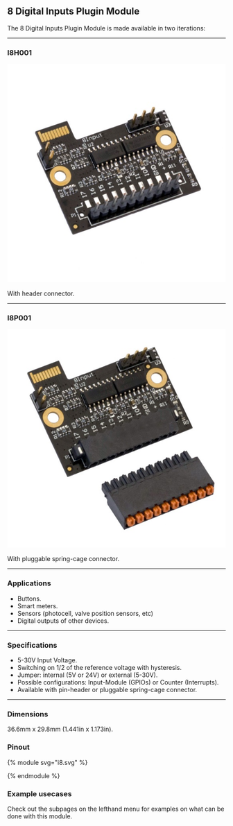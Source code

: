 ## 8 Digital Inputs Plugin Module


The 8 Digital Inputs Plugin Module is made available in two iterations:

---

### I8H001

![alt text](/images/8_Digital_Inputs/I8H001.png "8 Digital Inputs module with header connector")

With header connector.

---

### I8P001

![alt text](/images/8_Digital_Inputs/I8P001.png "8 Digital Inputs module with pluggable spring-cage connector")

With pluggable spring-cage connector.

---


### Applications

* Buttons.
* Smart meters.
* Sensors (photocell, valve position sensors, etc)
* Digital outputs of other devices.

---


### Specifications

* 5-30V Input Voltage.
* Switching on 1/2 of the reference voltage with hysteresis.
* Jumper: internal (5V or 24V) or external (5-30V).
* Possible configurations: Input-Module (GPIOs) or Counter (Interrupts).
* Available with pin-header or pluggable spring-cage connector.

---


### Dimensions

36.6mm x 29.8mm (1.441in x 1.173in).


### Pinout

{% module svg="i8.svg" %}
<script>
var pin_default_desc = 'Input Pins '
var pins = {
    "1": {title: 'Power (+)', direction: {default: 'in', v5: 'out', v24: 'out'}, description: {
        default: 'The maximum input voltage is set by the voltage you supply to this pin. In this jumper configuration, you need to supply bewtween 5 and 30V to this pin.',
        v5: 'In this jumper configuration, the internal 5V rail is used as a reference. <div class="alert alert-danger hints-alert">Do not connect this pin to a power source when using this jumper configuration, magic smoke could escape!</div>',
        v24: 'In this jumper configuration, the internal 24V rail is used a a reference. <div class="alert alert-info hints-alert">You need a Pilot Mainboard with internal 24V supply. The default version does not support this.</div>'
    }},
    "2": {title: 'GND (-)', direction: '', description: {
        default: 'Ground Pin. Connect this pin to the ground pin of your system.'
    }},
    "3": {title:  'Input 1', direction: { default: 'in' }, description: {default:  pin_default_desc} },
    "4": {title:  'Input 2', direction: { default: 'in' }, description: {default:  pin_default_desc} },
    "5": {title:  'Input 3', direction: { default: 'in' }, description: {default:  pin_default_desc} },
    "6": {title:  'Input 4', direction: { default: 'in' }, description: {default:  pin_default_desc} },
    "7": {title:  'Input 5', direction: { default: 'in' }, description: {default:  pin_default_desc} },
    "8": {title:  'Input 6', direction: { default: 'in' }, description: {default:  pin_default_desc} },
    "9": {title:  'Input 7', direction: { default: 'in' }, description: {default:  pin_default_desc} },
    "10": {title: 'Input 8', direction: { default: 'in' }, description: {default: pin_default_desc} }
};

var selectedconfiggroup = null
var configurations = {
                external: {
                    title: 'External Power',
                    default: { title: '5-30V', shortdesc: 'External Power Mode', settings: [] },
                },
                internal: {
                    title: 'Internal Power',
                    v5: { title: '5V',  shortdesc: 'Internal 5V Power Mode', settings: ['2']},
                    v24: { title: '24V', shortdesc: 'Internal 24V Power Mode', settings: ['1','3']}
                }
            }
</script>
{% endmodule %}


### Example usecases

Check out the subpages on the lefthand menu for examples on what can be done with this module.
